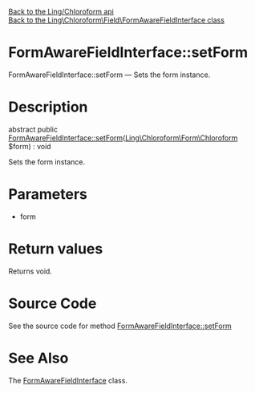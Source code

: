 [Back to the Ling/Chloroform api](https://github.com/lingtalfi/Chloroform/blob/master/doc/api/Ling/Chloroform.md)<br>
[Back to the Ling\Chloroform\Field\FormAwareFieldInterface class](https://github.com/lingtalfi/Chloroform/blob/master/doc/api/Ling/Chloroform/Field/FormAwareFieldInterface.md)


FormAwareFieldInterface::setForm
================



FormAwareFieldInterface::setForm — Sets the form instance.




Description
================


abstract public [FormAwareFieldInterface::setForm](https://github.com/lingtalfi/Chloroform/blob/master/doc/api/Ling/Chloroform/Field/FormAwareFieldInterface/setForm.md)([Ling\Chloroform\Form\Chloroform](https://github.com/lingtalfi/Chloroform/blob/master/doc/api/Ling/Chloroform/Form/Chloroform.md) $form) : void




Sets the form instance.




Parameters
================


- form

    


Return values
================

Returns void.








Source Code
===========
See the source code for method [FormAwareFieldInterface::setForm](https://github.com/lingtalfi/Chloroform/blob/master/Field/FormAwareFieldInterface.php#L27-L27)


See Also
================

The [FormAwareFieldInterface](https://github.com/lingtalfi/Chloroform/blob/master/doc/api/Ling/Chloroform/Field/FormAwareFieldInterface.md) class.



